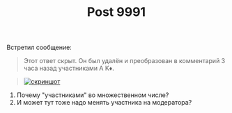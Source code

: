 ﻿---
title: "Post 9991"
se.owner.user_id: 178988
se.owner.display_name: "Qwertiy"
se.owner.link: "https://ru.meta.stackoverflow.com/users/178988/qwertiy"
se.link: "https://ru.meta.stackoverflow.com/q/9991"
se.post_id: 9991
se.post_type: question
se.score: 3
---
<p>Встретил сообщение:</p>

<blockquote>
  <p>Этот ответ скрыт. Он был удалён и преобразован в комментарий 3 часа назад участниками A K♦.</p>
</blockquote>



<blockquote>
  <p><a href="https://i.stack.imgur.com/MrnQg.png" rel="nofollow noreferrer"><img src="https://i.stack.imgur.com/MrnQg.png" alt="скриншот"></a></p>
</blockquote>

<ol>
<li>Почему "участниками" во множественном числе?</li>
<li>И может тут тоже надо менять участника на модератора?</li>
</ol>
